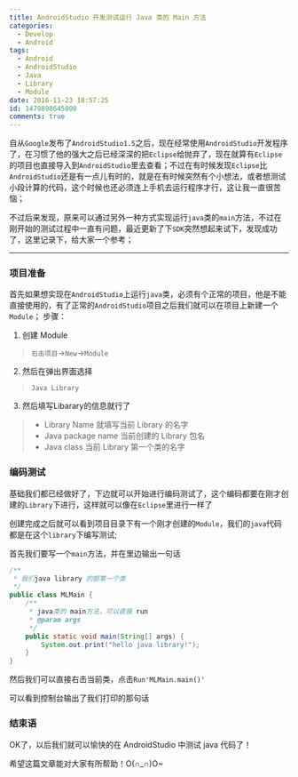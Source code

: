 ```yaml
---
title: AndroidStudio 开发测试运行 Java 类的 Main 方法
categories:
  - Develop
  - Android
tags:
  - Android
  - AndroidStudio
  - Java
  - Library
  - Module
date: 2016-11-23 18:57:25
id: 1479898645000
comments: true
---
```



自从`Google`发布了`AndroidStudio1.5`之后，现在经常使用`AndroidStudio`开发程序了，在习惯了他的强大之后已经深深的把`Eclipse`给抛弃了，现在就算有`Eclipse`的项目也直接导入到`AndroidStudio`里去查看；不过在有时候发现`Eclipse`比`AndroidStudio`还是有一点儿有时的，就是在有时候突然有个小想法，或者想测试小段计算的代码，这个时候也还必须连上手机去运行程序才行，这让我一直很苦恼；

不过后来发现，原来可以通过另外一种方式实现运行`java`类的`main`方法，不过在刚开始的测试过程中一直有问题，最近更新了下`SDK`突然想起来试下，发现成功了，这里记录下，给大家一个参考；

-----------------------

### 项目准备
首先如果想实现在`AndroidStudio`上运行`java`类，必须有个正常的项目，他是不能直接使用的，有了正常的`AndroidStudio`项目之后我们就可以在项目上新建一个`Module`；
步骤：

1. 创建 Module
>`右击项目`->`New`->`Module`
2. 然后在弹出界面选择
>`Java Library`
3. 然后填写Libarary的信息就行了
>- Library Name 
就填写当前 Library 的名字
>- Java package name 
当前创建的 Library 包名
>- Java class 
当前 Library 第一个类的名字

 
### 编码测试
基础我们都已经做好了，下边就可以开始进行编码测试了，这个编码都要在刚才创建的`Library`下进行，这样就可以像在`Eclipse`里进行一样了

创建完成之后就可以看到项目目录下有一个刚才创建的`Module`，我们的`java`代码都是在这个`library`下编写测试;

首先我们要写一个`main`方法，并在里边输出一句话
```java
/**
 * 我们java library 的额第一个类
 */
public class MLMain {
    /**
     * java类的 main方法，可以直接 run
     * @param args
     */
    public static void main(String[] args) {
        System.out.print("hello java library!");
    }
}
```

然后我们可以直接右击当前类，点击`Run'MLMain.main()'`

可以看到控制台输出了我们打印的那句话

### 结束语
OK了，以后我们就可以愉快的在 AndroidStudio 中测试 java 代码了！

希望这篇文章能对大家有所帮助！O(∩_∩)O~
